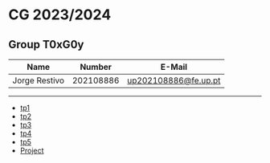 # CG 2023/2024

## Group T0xG0y
| Name             | Number    | E-Mail                 |
| ---------------- | --------- | ---------------------- |
| Jorge Restivo    | 202108886 | up202108886@fe.up.pt   |


----

  - [tp1](tp1/README.md)
  - [tp2](tp2/README.md)
  - [tp3](tp3/README.md)
  - [tp4](tp4/README.md)
  - [tp5](tp5/README.md)
  - [Project](proj/README.md)